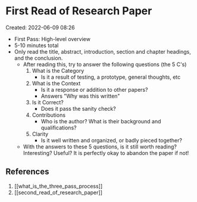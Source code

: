 # First Read of Research Paper
Created: 2022-06-09 08:26

- First Pass: High-level overview
- 5-10 minutes total
- Only read the title, abstract, introduction, section and chapter headings, and the conclusion.
	- After reading this, try to answer the following questions (the 5 C's)
		1. What is the Category
			- Is it a result of testing, a prototype, general thoughts, etc
		2. What is the Context
			- Is it a response or addition to other papers?
			- Answers "Why was this written"
		3. Is it Correct?
			- Does it pass the sanity check?
		4. Contributions
			- Who is the author? What is their background and qualifications?
		5. Clarity
			- Is it well written and organized, or badly pieced together?
	- With the answers to these 5 questions, is it still worth reading? Interesting? Useful? It is perfectly okay to abandon the paper if not!

## References
1. [[what_is_the_three_pass_process]]
2. [[second_read_of_research_paper]]
